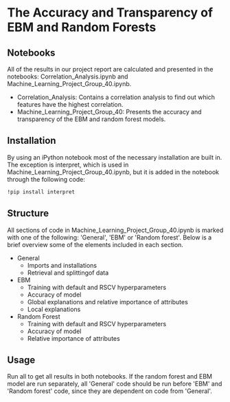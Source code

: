 # The Accuracy and Transparency of EBM and Random Forests

## Notebooks
All of the results in our project report are calculated and presented in the notebooks: Correlation_Analysis.ipynb and Machine_Learning_Project_Group_40.ipynb. 
* Correlation_Analysis: Contains a correlation analysis to find out which features have the highest correlation.
* Machine_Learning_Project_Group_40: Presents the accuracy and transparency of the EBM and random forest models.

## Installation

By using an iPython notebook most of the necessary installation are built in. The exception is interpret, which is used in Machine_Learning_Project_Group_40.ipynb, but it is added in the notebook through the following code:

```bash
!pip install interpret
```
## Structure

All sections of code in Machine_Learning_Project_Group_40.ipynb is marked with one of the following: 'General', 'EBM' or 'Random forest'. Below is a brief overview some of the elements included in each section.
* General
	* Imports and installations
	* Retrieval and splittingof data
* EBM
	* Training with default and RSCV hyperparameters
	* Accuracy of model
	* Global explanations and relative importance of attributes
	* Local explanations
* Random Forest
	* Training with default and RSCV hyperparameters
	* Accuracy of model
	* Relative importance of attributes



## Usage

Run all to get all results in both notebooks. If the random forest and EBM model are run separately, all 'General' code should be run before 'EBM' and 'Random forest' code, since they are dependent on code from 'General'.
